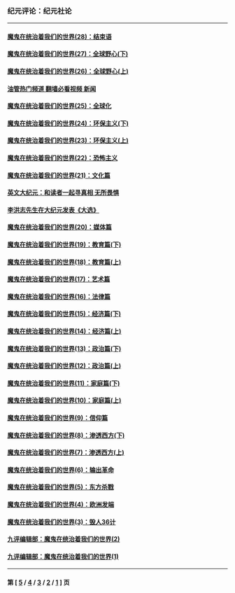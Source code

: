 ### 纪元评论：纪元社论
---
#### [魔鬼在统治着我们的世界(28)：结束语](../../pages/nsc422/n10936246.md?07130330) 
#### [魔鬼在统治着我们的世界(27)：全球野心(下)](../../pages/nsc422/n10928319.md?07130330) 
#### [魔鬼在统治着我们的世界(26)：全球野心(上)](../../pages/nsc422/n10900318.md?07130330) 
#### [油管热门频道 翻墙必看视频 新闻](ok?07130330)
#### [魔鬼在统治着我们的世界(25)：全球化](../../pages/nsc422/n10788205.md?07130330) 
#### [魔鬼在统治着我们的世界(24)：环保主义(下)](../../pages/nsc422/n10695307.md?07130330) 
#### [魔鬼在统治着我们的世界(23)：环保主义(上)](../../pages/nsc422/n10688613.md?07130330) 
#### [魔鬼在统治着我们的世界(22)：恐怖主义](../../pages/nsc422/n10614727.md?07130330) 
#### [魔鬼在统治着我们的世界(21)：文化篇](../../pages/nsc422/n10597706.md?07130330) 
#### [英文大纪元：和读者一起寻真相 无所畏惧](../../pages/nsc422/n12542027.md?07130330) 
#### [李洪志先生在大纪元发表《大选》](../../pages/nsc422/n12534746.md?07130330) 
#### [魔鬼在统治着我们的世界(20)：媒体篇](../../pages/nsc422/n10586579.md?07130330) 
#### [魔鬼在统治着我们的世界(19)：教育篇(下)](../../pages/nsc422/n10564808.md?07130330) 
#### [魔鬼在统治着我们的世界(18)：教育篇(上)](../../pages/nsc422/n10526970.md?07130330) 
#### [魔鬼在统治着我们的世界(17)：艺术篇](../../pages/nsc422/n10499093.md?07130330) 
#### [魔鬼在统治着我们的世界(16)：法律篇](../../pages/nsc422/n10485969.md?07130330) 
#### [魔鬼在统治着我们的世界(15)：经济篇(下)](../../pages/nsc422/n10469975.md?07130330) 
#### [魔鬼在统治着我们的世界(14)：经济篇(上)](../../pages/nsc422/n10457370.md?07130330) 
#### [魔鬼在统治着我们的世界(13)：政治篇(下)](../../pages/nsc422/n10448270.md?07130330) 
#### [魔鬼在统治着我们的世界(12)：政治篇(上)](../../pages/nsc422/n10444576.md?07130330) 
#### [魔鬼在统治着我们的世界(11)：家庭篇(下)](../../pages/nsc422/n10440961.md?07130330) 
#### [魔鬼在统治着我们的世界(10)：家庭篇(上)](../../pages/nsc422/n10435448.md?07130330) 
#### [魔鬼在统治着我们的世界(9)：信仰篇](../../pages/nsc422/n10432159.md?07130330) 
#### [魔鬼在统治着我们的世界(8)：渗透西方(下)](../../pages/nsc422/n10429603.md?07130330) 
#### [魔鬼在统治着我们的世界(7)：渗透西方(上)](../../pages/nsc422/n10426013.md?07130330) 
#### [魔鬼在统治着我们的世界(6)：输出革命](../../pages/nsc422/n10421536.md?07130330) 
#### [魔鬼在统治着我们的世界(5)：东方杀戮](../../pages/nsc422/n10417707.md?07130330) 
#### [魔鬼在统治着我们的世界(4)：欧洲发端](../../pages/nsc422/n10414890.md?07130330) 
#### [魔鬼在统治着我们的世界(3)：毁人36计](../../pages/nsc422/n10411583.md?07130330) 
#### [九评编辑部：魔鬼在统治着我们的世界(2)](../../pages/nsc422/n10410036.md?07130330) 
#### [九评编辑部：魔鬼在统治着我们的世界(1)](../../pages/nsc422/n10406825.md?07130330) 

---
#### 第 [ [5](./5.md?07130330) / [4](./4.md?07130330) / [3](./3.md?07130330) / [2](./2.md?07130330) / [1](./1.md?07130330) ] 页
